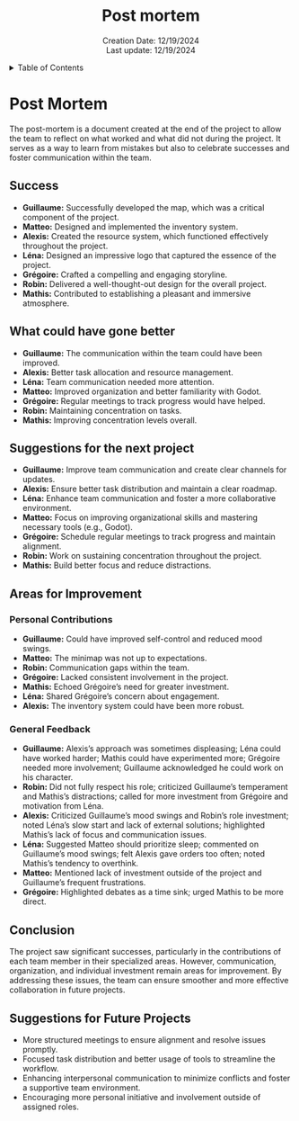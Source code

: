 <h1 align="center"> Post mortem </h1>

<p align="center">
Creation Date: 12/19/2024 <br> Last update: 12/19/2024
</p>

<details>
<summary>Table of Contents</summary>

- [Success](#success)
- [What could have gone better](#what-could-have-gone-better)
- [Suggestions for the next project](#suggestions-for-the-next-project)
- [Conclusion](#conclusion)

</details>

# Post Mortem

The post-mortem is a document created at the end of the project to allow the team to reflect on what worked and what did not during the project. It serves as a way to learn from mistakes but also to celebrate successes and foster communication within the team.

## Success

- **Guillaume:** Successfully developed the map, which was a critical component of the project.
- **Matteo:** Designed and implemented the inventory system.
- **Alexis:** Created the resource system, which functioned effectively throughout the project.
- **Léna:** Designed an impressive logo that captured the essence of the project.
- **Grégoire:** Crafted a compelling and engaging storyline.
- **Robin:** Delivered a well-thought-out design for the overall project.
- **Mathis:** Contributed to establishing a pleasant and immersive atmosphere.

## What could have gone better

- **Guillaume:** The communication within the team could have been improved.
- **Alexis:** Better task allocation and resource management.
- **Léna:** Team communication needed more attention.
- **Matteo:** Improved organization and better familiarity with Godot.
- **Grégoire:** Regular meetings to track progress would have helped.
- **Robin:** Maintaining concentration on tasks.
- **Mathis:** Improving concentration levels overall.

## Suggestions for the next project

- **Guillaume:** Improve team communication and create clear channels for updates.
- **Alexis:** Ensure better task distribution and maintain a clear roadmap.
- **Léna:** Enhance team communication and foster a more collaborative environment.
- **Matteo:** Focus on improving organizational skills and mastering necessary tools (e.g., Godot).
- **Grégoire:** Schedule regular meetings to track progress and maintain alignment.
- **Robin:** Work on sustaining concentration throughout the project.
- **Mathis:** Build better focus and reduce distractions.

## Areas for Improvement

### Personal Contributions
- **Guillaume:** Could have improved self-control and reduced mood swings.
- **Matteo:** The minimap was not up to expectations.
- **Robin:** Communication gaps within the team.
- **Grégoire:** Lacked consistent involvement in the project.
- **Mathis:** Echoed Grégoire’s need for greater investment.
- **Léna:** Shared Grégoire’s concern about engagement.
- **Alexis:** The inventory system could have been more robust.

### General Feedback
- **Guillaume:** Alexis’s approach was sometimes displeasing; Léna could have worked harder; Mathis could have experimented more; Grégoire needed more involvement; Guillaume acknowledged he could work on his character.
- **Robin:** Did not fully respect his role; criticized Guillaume’s temperament and Mathis’s distractions; called for more investment from Grégoire and motivation from Léna.
- **Alexis:** Criticized Guillaume’s mood swings and Robin’s role investment; noted Léna’s slow start and lack of external solutions; highlighted Mathis’s lack of focus and communication issues.
- **Léna:** Suggested Matteo should prioritize sleep; commented on Guillaume’s mood swings; felt Alexis gave orders too often; noted Mathis’s tendency to overthink.
- **Matteo:** Mentioned lack of investment outside of the project and Guillaume’s frequent frustrations.
- **Grégoire:** Highlighted debates as a time sink; urged Mathis to be more direct.

## Conclusion

The project saw significant successes, particularly in the contributions of each team member in their specialized areas. However, communication, organization, and individual investment remain areas for improvement. By addressing these issues, the team can ensure smoother and more effective collaboration in future projects.

## Suggestions for Future Projects

- More structured meetings to ensure alignment and resolve issues promptly.
- Focused task distribution and better usage of tools to streamline the workflow.
- Enhancing interpersonal communication to minimize conflicts and foster a supportive team environment.
- Encouraging more personal initiative and involvement outside of assigned roles.
```

